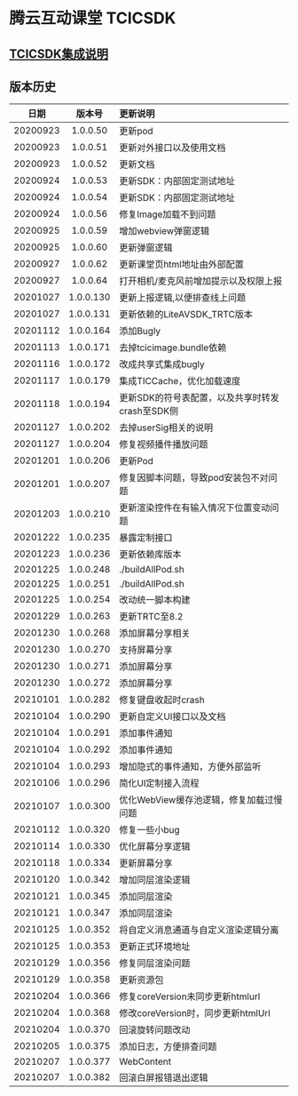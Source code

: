 # 腾云互动课堂 TCICSDK 

## [TCICSDK集成说明](TCICSDK使用说明.md)

## 版本历史

| 日期 | 版本号 |  更新说明 |
|:---------:|:--------:|:-------- |
| 20200923 | 1.0.0.50 | 更新pod |
| 20200923 | 1.0.0.51 | 更新对外接口以及使用文档 |
| 20200923 | 1.0.0.52 | 更新文档 |
| 20200924 | 1.0.0.53 | 更新SDK：内部固定测试地址 |
| 20200924 | 1.0.0.54 | 更新SDK：内部固定测试地址 |
| 20200924 | 1.0.0.56 | 修复Image加载不到问题 |
| 20200925 | 1.0.0.59 | 增加webview弹窗逻辑 |
| 20200925 | 1.0.0.60 | 更新弹窗逻辑 |
| 20200927 | 1.0.0.62 | 更新课堂页html地址由外部配置 |
| 20200927 | 1.0.0.64 | 打开相机/麦克风前增加提示以及权限上报 |
| 20201027 | 1.0.0.130 | 更新上报逻辑,以便排查线上问题 |
| 20201027 | 1.0.0.131 | 更新依赖的LiteAVSDK_TRTC版本 |
| 20201112 | 1.0.0.164 | 添加Bugly |
| 20201113 | 1.0.0.171 | 去掉tcicimage.bundle依赖 |
| 20201116 | 1.0.0.172 | 改成共享式集成bugly |
| 20201117 | 1.0.0.179 | 集成TICCache，优化加载速度 |
| 20201118 | 1.0.0.194 | 更新SDK的符号表配置，以及共享时转发crash至SDK侧 |
| 20201127 | 1.0.0.202 | 去掉userSig相关的说明 |
| 20201127 | 1.0.0.204 | 修复视频播件播放问题 |
| 20201201 | 1.0.0.206 | 更新Pod |
| 20201201 | 1.0.0.207 | 修复因脚本问题，导致pod安装包不对问题 |
| 20201203 | 1.0.0.210 | 更新渲染控件在有输入情况下位置变动问题 |
| 20201222 | 1.0.0.235 | 暴露定制接口 |
| 20201223 | 1.0.0.236 | 更新依赖库版本 |
| 20201225 | 1.0.0.248 | ./buildAllPod.sh |
| 20201225 | 1.0.0.251 | ./buildAllPod.sh |
| 20201225 | 1.0.0.254 | 改动统一脚本构建 |
| 20201229 | 1.0.0.263 | 更新TRTC至8.2 |
| 20201230 | 1.0.0.268 | 添加屏幕分享相关 |
| 20201230 | 1.0.0.270 | 支持屏幕分享 |
| 20201230 | 1.0.0.271 | 添加屏幕分享 |
| 20201230 | 1.0.0.272 | 添加屏幕分享 |
| 20210101 | 1.0.0.282 | 修复键盘收起时crash |
| 20210104 | 1.0.0.290 | 更新自定义UI接口以及文档 |
| 20210104 | 1.0.0.291 | 添加事件通知 |
| 20210104 | 1.0.0.292 | 添加事件通知 |
| 20210104 | 1.0.0.293 | 增加隐式的事件通知，方便外部监听 |
| 20210106 | 1.0.0.296 | 简化UI定制接入流程 |
| 20210107 | 1.0.0.300 | 优化WebView缓存池逻辑，修复加载过慢问题 |
| 20210112 | 1.0.0.320 | 修复一些小bug |
| 20210114 | 1.0.0.330 | 优化屏幕分享逻辑 |
| 20210118 | 1.0.0.334 | 更新屏幕分享 |
| 20210120 | 1.0.0.342 | 增加同层渲染逻辑 |
| 20210121 | 1.0.0.345 | 添加同层渲染 |
| 20210121 | 1.0.0.347 | 添加同层渲染 |
| 20210125 | 1.0.0.352 | 将自定义消息通道与自定义渲染逻辑分离 |
| 20210125 | 1.0.0.353 | 更新正式环境地址 |
| 20210129 | 1.0.0.356 | 修复同层渲染问题 |
| 20210129 | 1.0.0.358 | 更新资源包 |
| 20210204 | 1.0.0.366 | 修复coreVersion未同步更新htmlurl |
| 20210204 | 1.0.0.368 | 修改coreVersion时，同步更新htmlUrl |
| 20210204 | 1.0.0.370 | 回滚旋转问题改动 |
| 20210205 | 1.0.0.375 | 添加日志，方便排查问题 |
| 20210207 | 1.0.0.377 | WebContent |
| 20210207 | 1.0.0.382 | 回滚白屏报错退出逻辑 |
